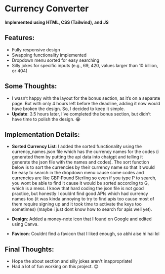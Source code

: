 # Currency Converter

**Implemented using HTML, CSS (Tailwind), and JS**

## Features:
- Fully responsive design
- Swapping functionality implemented
- Dropdown menu sorted for easy searching
- Silly jokes for specific inputs (e.g., 69, 420, values larger than 10 billion, or 404)

## Some Thoughts:
- I wasn’t happy with the layout for the bonus section, as it’s on a separate page. But with only 4 hours left before the deadline, adding it now would have broken the design. So, I decided to keep it simple. 
- **Update**: 3.5 hours later, I’ve completed the bonus section, but didn’t have time to polish the design. 😭

## Implementation Details:
- **Sorted Currency List**: I added the sorted functionality using the currency_names.json file which has the currency names for the codes (i generated them by putting the api data into chatgpt and telling it generate the json file with the names and codes). The sort function below is to sort the currencies by their currency name so that it would be easy to search in the dropdown menu cause some codes and currencies are like GBP:Pound Sterling so even if you type P to search, you wont be able to find it cause it would be sorted according to G, which is a mess. I know that hard coding the json file is not good practice, but honestly I couldnt find good APIs which had currency names too (it was kinda annoying to try to find apis too cause most of them require signing up and it took time to activate the keys too sometimes) (maybe i just dont know how to search for apis well yet). 

- **Design**: Added a money-note icon that I found on Google and edited using Canva.

- **Favicon**: Couldnt find a favicon that I liked enough, so abhi aise hi hai lol

## Final Thoughts:
- Hope the about section and silly jokes aren't inappropriate! 
- Had a lot of fun working on this project. 😊
